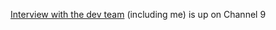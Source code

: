 <a href="http://channel9.msdn.com/showpost.aspx?postid=171265" target="_blank">Interview with the dev team</a> (including me) is up on Channel 9
